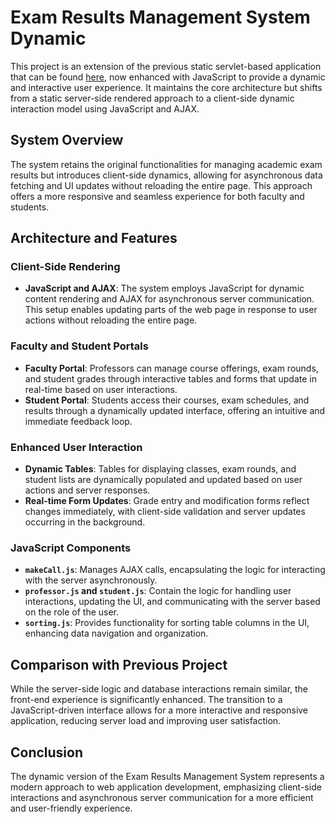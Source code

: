 # Exam Results Management System Dynamic

This project is an extension of the previous static servlet-based application that can be found [here](https://github.com/andreacarotti99/Exam-Results-Management-System-Servlets), now enhanced with JavaScript to provide a dynamic and interactive user experience. It maintains the core architecture but shifts from a static server-side rendered approach to a client-side dynamic interaction model using JavaScript and AJAX.

## System Overview

The system retains the original functionalities for managing academic exam results but introduces client-side dynamics, allowing for asynchronous data fetching and UI updates without reloading the entire page. This approach offers a more responsive and seamless experience for both faculty and students.

## Architecture and Features

### Client-Side Rendering

- **JavaScript and AJAX**: The system employs JavaScript for dynamic content rendering and AJAX for asynchronous server communication. This setup enables updating parts of the web page in response to user actions without reloading the entire page.

### Faculty and Student Portals

- **Faculty Portal**: Professors can manage course offerings, exam rounds, and student grades through interactive tables and forms that update in real-time based on user interactions.
- **Student Portal**: Students access their courses, exam schedules, and results through a dynamically updated interface, offering an intuitive and immediate feedback loop.

### Enhanced User Interaction

- **Dynamic Tables**: Tables for displaying classes, exam rounds, and student lists are dynamically populated and updated based on user actions and server responses.
- **Real-time Form Updates**: Grade entry and modification forms reflect changes immediately, with client-side validation and server updates occurring in the background.

### JavaScript Components

- **`makeCall.js`**: Manages AJAX calls, encapsulating the logic for interacting with the server asynchronously.
- **`professor.js` and `student.js`**: Contain the logic for handling user interactions, updating the UI, and communicating with the server based on the role of the user.
- **`sorting.js`**: Provides functionality for sorting table columns in the UI, enhancing data navigation and organization.

## Comparison with Previous Project

While the server-side logic and database interactions remain similar, the front-end experience is significantly enhanced. The transition to a JavaScript-driven interface allows for a more interactive and responsive application, reducing server load and improving user satisfaction.

## Conclusion

The dynamic version of the Exam Results Management System represents a modern approach to web application development, emphasizing client-side interactions and asynchronous server communication for a more efficient and user-friendly experience.
